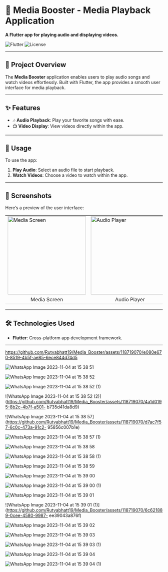 <h1>🎵 Media Booster - Media Playback Application</h1>

<p><strong>A Flutter app for playing audio and displaying videos.</strong></p>

<img class="badge" src="https://img.shields.io/badge/Flutter-v2.0%2B-blue?style=flat&logo=flutter" alt="Flutter">
<img class="badge" src="https://img.shields.io/badge/License-MIT-green" alt="License">

<hr>

<h2>🚀 Project Overview</h2>
<p>The <strong>Media Booster</strong> application enables users to play audio songs and watch videos effortlessly. Built with Flutter, the app provides a smooth user interface for media playback.</p>

<hr>

<h2>✨ Features</h2>
<ul>
    <li>🎶 <strong>Audio Playback</strong>: Play your favorite songs with ease.</li>
    <li>📺 <strong>Video Display</strong>: View videos directly within the app.</li>
</ul>

<hr>

<h2>🎯 Usage</h2>
<p>To use the app:</p>
<ol>
    <li><strong>Play Audio</strong>: Select an audio file to start playback.</li>
    <li><strong>Watch Videos</strong>: Choose a video to watch within the app.</li>
</ol>

<hr>

<h2>📱 Screenshots</h2>
<p>Here’s a preview of the user interface:</p>

<table>
  <tr>
    <td><img src="https://github.com/Rutvabhatt19/Media_Booster/assets/118719070/e080e670-8519-4b5f-ae85-6ece844d74d5" alt="Media Screen" width="250"></td>
    <td><img src="https://github.com/Rutvabhatt19/Media_Booster/assets/118719070/5585c0f8-44c9-4c17-9a84-623bc847c7f7" alt="Audio Player" width="250"></td>
    <td><img src="https://github.com/Rutvabhatt19/Media_Booster/assets/118719070/a690b34c-91f9-4041-910e-91effacefd82" alt="Video Player" width="250"></td>
  </tr>
  <tr>
    <td align="center">Media Screen</td>
    <td align="center">Audio Player</td>
    <td align="center">Video Player</td>
  </tr>
</table>

<hr>

<h2>🛠️ Technologies Used</h2>
<ul>
    <li><strong>Flutter</strong>: Cross-platform app development framework.</li>
</ul>

<hr>



https://github.com/Rutvabhatt19/Media_Booster/assets/118719070/e080e670-8519-4b5f-ae85-6ece844d74d5



![WhatsApp Image 2023-11-04 at 15 38 51](https://github.com/Rutvabhatt19/Media_Booster/assets/118719070/5585c0f8-44c9-4c17-9a84-623bc847c7f7)

![WhatsApp Image 2023-11-04 at 15 38 52](https://github.com/Rutvabhatt19/Media_Booster/assets/118719070/a690b34c-91f9-4041-910e-91effacefd82)

![WhatsApp Image 2023-11-04 at 15 38 52 (1)](https://github.com/Rutvabhatt19/Media_Booster/assets/118719070/a555e7e3-4870-44c2-b96d-8f7ba2d9c49f)

![WhatsApp Image 2023-11-04 at 15 38 52 (2)](https://github.com/Rutvabhatt19/Media_Booster/assets/118719070/4a1d0195-8b2c-4b7f-a501-
b735d41da8d9)

![WhatsApp Image 2023-11-04 at 15 38 57](https://github.com/Rutvabhatt19/Media_Booster/assets/118719070/d7ac7f57-6c0c-473a-91c2-
95856c007b1e)

![WhatsApp Image 2023-11-04 at 15 38 57 (1)](https://github.com/Rutvabhatt19/Media_Booster/assets/118719070/fa0280e2-cb87-484f-b64a-49d6570a1609)

![WhatsApp Image 2023-11-04 at 15 38 58](https://github.com/Rutvabhatt19/Media_Booster/assets/118719070/89c0aa46-1dc5-4ebe-b9b8-76e5652a47a1)

![WhatsApp Image 2023-11-04 at 15 38 58 (1)](https://github.com/Rutvabhatt19/Media_Booster/assets/118719070/c454b65d-641c-43e2-af54-6f8d62e84e19)

![WhatsApp Image 2023-11-04 at 15 38 59](https://github.com/Rutvabhatt19/Media_Booster/assets/118719070/d1eebb96-689c-4875-9f6f-f3f72abc4460)

![WhatsApp Image 2023-11-04 at 15 39 00](https://github.com/Rutvabhatt19/Media_Booster/assets/118719070/2b2d07d8-3701-4817-a9b6-a124786cd207)

![WhatsApp Image 2023-11-04 at 15 39 00 (1)](https://github.com/Rutvabhatt19/Media_Booster/assets/118719070/d1ec7141-769b-4468-8e7f-ae64f892ccec)

![WhatsApp Image 2023-11-04 at 15 39 01](https://github.com/Rutvabhatt19/Media_Booster/assets/118719070/f6b11bab-0492-4c55-ac6e-c30f8e89deff)

![WhatsApp Image 2023-11-04 at 15 39 01 (1)](https://github.com/Rutvabhatt19/Media_Booster/assets/118719070/6c621889-0cee-4580-9987-
ee39043a876f)

![WhatsApp Image 2023-11-04 at 15 39 02](https://github.com/Rutvabhatt19/Media_Booster/assets/118719070/03144c2c-8916-4cea-8645-8ec45028adc5)

![WhatsApp Image 2023-11-04 at 15 39 03](https://github.com/Rutvabhatt19/Media_Booster/assets/118719070/83213d88-66b7-4633-96c1-bc23ad0ccb9b)

![WhatsApp Image 2023-11-04 at 15 39 03 (1)](https://github.com/Rutvabhatt19/Media_Booster/assets/118719070/130a2a46-613f-48bd-a2fc-53fb6a1af9cc)

![WhatsApp Image 2023-11-04 at 15 39 04](https://github.com/Rutvabhatt19/Media_Booster/assets/118719070/99243fc6-6ca9-43d3-a2e9-9a6406a85645)

![WhatsApp Image 2023-11-04 at 15 39 04 (1)](https://github.com/Rutvabhatt19/Media_Booster/assets/118719070/f52c2647-ec60-405d-a515-3c62d46ce6b3)
